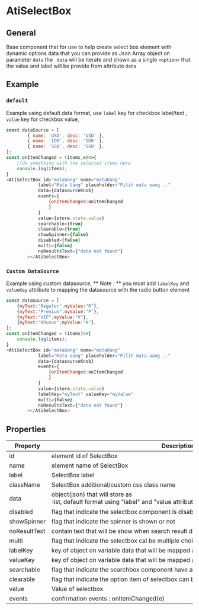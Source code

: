 # AtiSelectBox

## General

Base component that for use to help create select box element with dynamic options data that you 
can provide as Json Array object on parameter `data`
the ` data` will be iterate and shown as a single `<option>` that the value and label will be provide 
from attribute `data`

## Example

### `default`

Example using default data format, 
use `label` key for checkbox label/text , `value` key for checkbox value, 

```js
const dataSource = [
        { name: 'USD', desc: 'USD' },
        { name: 'IDR', desc: 'IDR' },
        { name: 'SGD', desc: 'SGD' },
];
const onItemChanged = (items,e)=>{
    //do something with the selected items here
    console.log(items);
}
<AtiSelectBox id="mataUang" name="mataUang" 
            label="Mata Uang" placeholder="Pilih mata uang .."
            data={datasourceKnob}
            events={
                {onItemChanged:onItemChanged
                }
            }
            value={store.state.value}
            searchable={true}
            clearable={true}
            showSpinner={false}
            disabled={false}
            multi={false}
            noResultsText={"data not found"}
        ></AtiSelectBox>
```

### `Custom DataSource`
Example using custom datasource, 
** Note : ** 
you must add `labelKey` and `valueKey` attribute to mapping the datasource with the radio button element
```js
const dataSource = [
    {myText:"Reguler",myValue:"R"},
    {myText:"Premium",myValue:"P"},
    {myText:"VIP",myValue:"V"},
    {myText:"Khusus",myValue:"K"},
];
const onItemChanged = (items)=>{
    console.log(items);
}
<AtiSelectBox id="mataUang" name="mataUang" 
            label="Mata Uang" placeholder="Pilih mata uang .."
            data={datasourceKnob}
            events={
                {onItemChanged:onItemChanged
                }
            }
            value={store.state.value}
            labelKey="myText" valueKey="myValue" 
            multi={false}
            noResultsText={"data not found"}
        ></AtiSelectBox>
```

## Properties
| Property | Description | Type | Default | Required |
| -------- | ----------- | ---- | ------- | -------- |
| id | element id of SelectBox | string | - | True |
| name | element name of SelectBox | String | - | True |
| label | SelectBox label | String | - | - |
| className | SelectBox additional/custom css class name | String | - | - |
| data | object(json) that will store as <option> list, default format using "label" and "value attribute" => {label:"myLabel",value:"myValue"} | Array | - | - |
| disabled | flag that indicate the selectbox component is disabled or not | Bolean | - | - |
| showSpinner | flag that indicate the spinner is shown or not | Bolean | - | - |
| noResultText | contain text that will be show when search result data was not found | String | - | - |
| multi | flag that indicate the selectbox cal be multiple choise or not | Bolean | - | - |
| labelKey | key of object on variable data that will be mapped as selectbox option label | String | - | - |
| valueKey | key of object on variable data that will be mapped as selectbox option value | String | - | - |
| searchable | flag that indicate the searchbox component have a data search fitur or not | Bolean | - | - |
| clearable | flag that indicate the option item of selectbox can be clear or not | Bolean | - | - |
| value | Value of selectbox | String | - | - |
| events | confirmation events : onItemChanged(e) | Function | - | - |